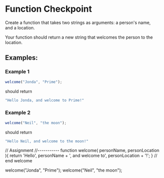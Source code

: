 # Function Checkpoint

Create a function that takes two strings as arguments: a person's name, and a location.

Your function should return a new string that welcomes the person to the location.

## Examples:

### Example 1

```js
welcome("Jonda", "Prime");
```

should return 

```js
"Hello Jonda, and welcome to Prime!"
```

### Example 2

```js
welcome("Neil", "the moon");
```

should return

```js
"Hello Neil, and welcome to the moon!"
```

// Assignment
//-----------
function welcome( personName, personLocation ){
    return 'Hello', personName + ', and welcome to', personLocation + '!';
} // end welcome

welcome("Jonda", "Prime");
welcome("Neil", "the moon");